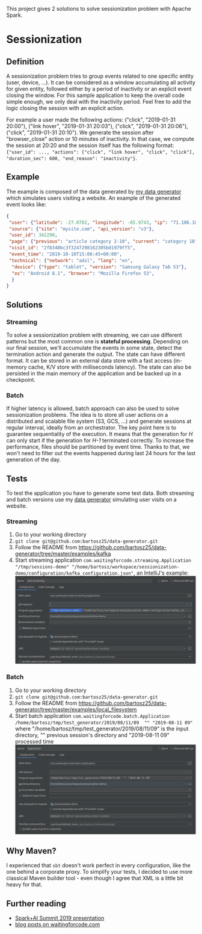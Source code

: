 This project gives 2 solutions to solve sessionization problem with Apache Spark.

# Sessionization 
## Definition
A sessionization problem tries to group events related to one specific entity (user, device, ...). It can be considered as
a window accumulating all activity for given entity, followed either by a period of inactivity or an explicit event 
closing the window. For this sample application to keep the overall code simple enough, we only deal with the inactivity period.
Feel free to add the logic closing the session with an explicit action.

For example a user made the following actions: ("click", "2019-01-31 20:00"), ("link hover", "2019-01-31 20:03"),
("click", "2019-01-31 20:06"), ("click", "2019-01-31 20:10"). We generate the session after "browser_close" action or 
10 minutes of inactivity. In that case, we compute the session at 20:20 and the session itself has the following format: 
`{"user_id": ..., "actions": ["click", "link hover", "click", "click"], "duration_sec": 600, "end_reason": "inactivity"}`.

## Example
The example is composed of the data generated by [my data generator](https://github.com/bartosz25/data-generator) which 
simulates users visiting a website. An example of the generated event looks like:
```json
{
 "user": {"latitude": -27.0782, "longitude": -65.9743, "ip": "71.106.102.164"}, 
 "source": {"site": "mysite.com", "api_version": "v3"}, 
 "user_id": 342290, 
 "page": {"previous": "article category 2-10", "current": "category 18"}, 
 "visit_id": "2f8340bc3f3247298162305bd1979ff5", 
 "event_time": "2019-10-10T15:06:45+00:00", 
 "technical": {"network": "adsl", "lang": "en", 
  "device": {"type": "tablet", "version": "Samsung Galaxy Tab S3"}, 
  "os": "Android 8.1", "browser": "Mozilla Firefox 53",
  }
}
```

## Solutions
### Streaming
To solve a sessionization problem with streaming, we can use different patterns but the most common one is **stateful
processing**. Depending on our final session, we'll accumulate the events in some state, detect the termination action
and generate the output. The state can have different format. It can be stored in an external data store with a fast
access (in-memory cache, K/V store with milliseconds latency). The state can also be persisted in the main memory of the
application and be backed up in a checkpoint.

### Batch
If higher latency is allowed, batch approach can also be used to solve sessionization problems. The idea is to store
all user actions on a distributed and scalable file system (S3, GCS, ...) and generate sessions at regular interval, 
ideally from an orchestrator. The key point here is to guarantee sequentiality of the execution. It means that the
generation for *H* can only start if the generation for *H-1* terminated correctly. To increase the performance, 
files should be partitioned by event time. Thanks to that, we won't need to filter out the events happened during last 
24 hours for the last generation of the day.

## Tests
To test the application you have to generate some test data. Both streaming and batch versions use 
my [data generator](https://github.com/bartosz25/data-generator) simulating user visits on a website.
### Streaming
1. Go to your working directory
2. `git clone git@github.com:bartosz25/data-generator.git`
3. Follow the README from https://github.com/bartosz25/data-generator/tree/master/examples/kafka
4. Start streaming application `com.waitingforcode.streaming.Application "/tmp/sessions-demo" "/home/bartosz/workspace/sessionization-demo/configuration/kafka_configuration.json"`, an IntelliJ's example:
![IntelliJ configuration for streaming](./doc/intellij_streaming.png)

### Batch
1. Go to your working directory
2. `git clone git@github.com:bartosz25/data-generator.git`
3. Follow the README from https://github.com/bartosz25/data-generator/tree/master/examples/local_filesystem
4. Start batch application `com.waitingforcode.batch.Application /home/bartosz/tmp/test_generator/2019/08/11/09  "" "2019-08-11 09"`
where "/home/bartosz/tmp/test_generator/2019/08/11/09" is the input directory, "" previous session's directory and "2019-08-11 09" processed time
![IntelliJ configuration for batch](./doc/intellij_batch.png)

## Why Maven?
I experienced that `sbt` doesn't work perfect in every configuration, like the one behind a corporate proxy. To simplify
your tests, I decided to use more classical Maven builder tool - even though I agree that XML is a little bit heavy for that.

## Further reading
* <a href="https://databricks.com/session_eu19/using-apache-spark-to-solve-sessionization-problem-in-batch-and-streaming" target="_blank">Spark+AI Summit 2019 presentation</a>
* <a href="https://www.waitingforcode.com/tags/spark-summit-2019-talk-notes" target="_blank">blog posts on waitingforcode.com</a>
